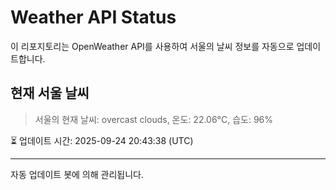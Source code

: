 
# Weather API Status

이 리포지토리는 OpenWeather API를 사용하여 서울의 날씨 정보를 자동으로 업데이트합니다.

## 현재 서울 날씨
> 서울의 현재 날씨: overcast clouds, 온도: 22.06°C, 습도: 96%

⏳ 업데이트 시간: 2025-09-24 20:43:38 (UTC)

---
자동 업데이트 봇에 의해 관리됩니다.
